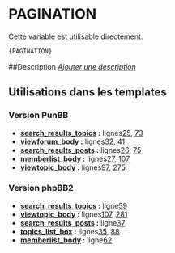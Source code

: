 # PAGINATION


Cette variable est utilisable directement.

```html
{PAGINATION}
```

##Description
[*Ajouter une description*](https://fa-tvars.appspot.com/var/PAGINATION)

## Utilisations dans les templates

### Version PunBB
* __[search_results_topics](../tpl/var/punbb/search_results_topics.md#readme) :__ lignes[25](../tpl/src/punbb/search_results_topics.tpl#L25), [73](../tpl/src/punbb/search_results_topics.tpl#L73)
* __[viewforum_body](../tpl/var/punbb/viewforum_body.md#readme) :__ lignes[32](../tpl/src/punbb/viewforum_body.tpl#L32), [41](../tpl/src/punbb/viewforum_body.tpl#L41)
* __[search_results_posts](../tpl/var/punbb/search_results_posts.md#readme) :__ lignes[26](../tpl/src/punbb/search_results_posts.tpl#L26), [75](../tpl/src/punbb/search_results_posts.tpl#L75)
* __[memberlist_body](../tpl/var/punbb/memberlist_body.md#readme) :__ lignes[27](../tpl/src/punbb/memberlist_body.tpl#L27), [107](../tpl/src/punbb/memberlist_body.tpl#L107)
* __[viewtopic_body](../tpl/var/punbb/viewtopic_body.md#readme) :__ lignes[97](../tpl/src/punbb/viewtopic_body.tpl#L97), [275](../tpl/src/punbb/viewtopic_body.tpl#L275)

### Version phpBB2
* __[search_results_topics](../tpl/var/subsilver/search_results_topics.md#readme) :__ ligne[59](../tpl/src/subsilver/search_results_topics.tpl#L59)
* __[viewtopic_body](../tpl/var/subsilver/viewtopic_body.md#readme) :__ lignes[107](../tpl/src/subsilver/viewtopic_body.tpl#L107), [281](../tpl/src/subsilver/viewtopic_body.tpl#L281)
* __[search_results_posts](../tpl/var/subsilver/search_results_posts.md#readme) :__ ligne[37](../tpl/src/subsilver/search_results_posts.tpl#L37)
* __[topics_list_box](../tpl/var/subsilver/topics_list_box.md#readme) :__ lignes[35](../tpl/src/subsilver/topics_list_box.tpl#L35), [88](../tpl/src/subsilver/topics_list_box.tpl#L88)
* __[memberlist_body](../tpl/var/subsilver/memberlist_body.md#readme) :__ ligne[62](../tpl/src/subsilver/memberlist_body.tpl#L62)
